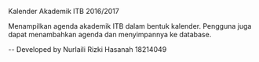 Kalender Akademik ITB 2016/2017

Menampilkan agenda akademik ITB dalam bentuk kalender.
Pengguna juga dapat menambahkan agenda dan menyimpannya ke database.



--
Developed by Nurlaili Rizki Hasanah
18214049